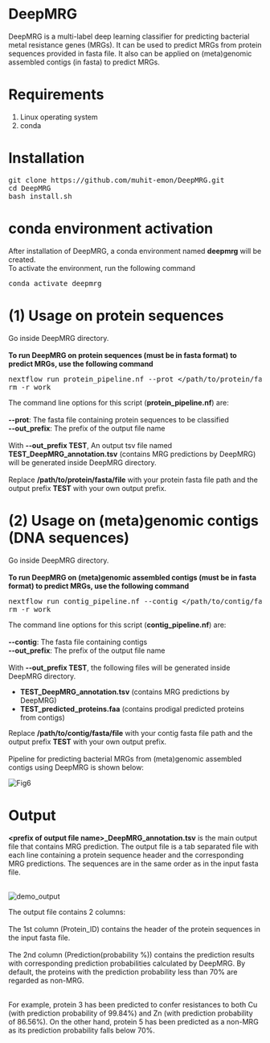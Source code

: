 # DeepMRG
DeepMRG is a multi-label deep learning classifier for predicting bacterial metal resistance genes (MRGs). It can be used to predict MRGs from protein sequences provided in fasta file. It also can be applied on (meta)genomic assembled contigs (in fasta) to predict MRGs.
# Requirements
<ol>
  <li>Linux operating system</li>
  <li>conda</li>
</ol>

# Installation
<pre>
git clone https://<i></i>github.com/muhit-emon/DeepMRG.git
cd DeepMRG
bash install.sh
</pre>
# conda environment activation
After installation of DeepMRG, a conda environment named <b>deepmrg</b> will be created.<br>
To activate the environment, run the following command <br>
<pre>
conda activate deepmrg
</pre>
# (1) Usage on protein sequences
Go inside DeepMRG directory. <br> <br>
<b>To run DeepMRG on protein sequences (must be in fasta format) to predict MRGs, use the following command</b> <br>
<pre>
nextflow run protein_pipeline.nf --prot &lt/path/to/protein/fasta/file&gt --out_prefix &ltprefix of output file name&gt
rm -r work
</pre>
The command line options for this script (<b>protein_pipeline.nf</b>) are: <br><br>
<b>--prot</b>: The fasta file containing protein sequences to be classified <br>
<b>--out_prefix</b>: The prefix of the output file name <br><br>
With <b>--out_prefix TEST</b>, An output tsv file named <b>TEST_DeepMRG_annotation.tsv</b> (contains MRG predictions by DeepMRG) will be generated inside DeepMRG directory. <br><br>
Replace <b>/path/to/protein/fasta/file</b> with your protein fasta file path and the output prefix <b>TEST</b> with your own output prefix.
# (2) Usage on (meta)genomic contigs (DNA sequences)
Go inside DeepMRG directory. <br> <br>
<b>To run DeepMRG on (meta)genomic assembled contigs (must be in fasta format) to predict MRGs, use the following command</b> <br>
<pre>
nextflow run contig_pipeline.nf --contig &lt/path/to/contig/fasta/file&gt --out_prefix &ltprefix of output file name&gt
rm -r work
</pre>
The command line options for this script (<b>contig_pipeline.nf</b>) are: <br><br>
<b>--contig</b>: The fasta file containing contigs <br>
<b>--out_prefix</b>: The prefix of the output file name <br><br>
With <b>--out_prefix TEST</b>, the following files will be generated inside DeepMRG directory.

<ul>
  <li><b>TEST_DeepMRG_annotation.tsv</b> (contains MRG predictions by DeepMRG)</li>
  <li><b>TEST_predicted_proteins.faa</b> (contains prodigal predicted proteins from contigs)</li>
</ul>

Replace <b>/path/to/contig/fasta/file</b> with your contig fasta file path and the output prefix <b>TEST</b> with your own output prefix. <br><br>
Pipeline for predicting bacterial MRGs from (meta)genomic assembled contigs using DeepMRG is shown below:

![Fig6](https://drive.google.com/uc?export=view&id=1Nph1cXD6rJN0VSrwdKKpTVfUisx0rB6H)

# Output
<b>&lt;prefix of output file name&gt;_DeepMRG_annotation.tsv</b> is the main output file that contains MRG prediction. The output file is a tab separated file with each line containing a protein sequence header and the corresponding MRG predictions. The sequences are in the same order as in the input fasta file. <br><br>

![demo_output](https://drive.google.com/uc?export=view&id=1-pw5s0s6-eZwOe8OZ-woVWkd6kLqmNMM)

The output file contains 2 columns:<br><br>
The 1st  column (Protein_ID) contains the header of the protein sequences in the input fasta file.<br><br>
The 2nd column (Prediction(probability %)) contains the prediction results with corresponding prediction probabilities calculated by DeepMRG. By default, the proteins with the prediction probability less than 70% are regarded as non-MRG.<br><br>

For example, protein 3 has been predicted to confer resistances to both Cu (with prediction probability of 99.84%) and Zn (with prediction probability of 86.56%). On the other hand, protein 5 has been predicted as a non-MRG as its prediction probability falls below 70%.
